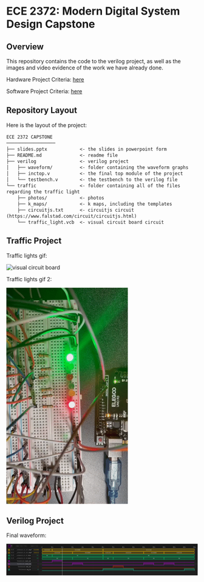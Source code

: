 # ECE 2372: Modern Digital System Design Capstone

## Overview
This repository contains the code to the verilog project, as well as the images and video evidence of the work we have already done.

Hardware Project Criteria: [here](https://links.shellfish.racing/-WPqNnPAbBD)

Software Project Criteria: [here](https://links.shellfish.racing/-6WxszyVYi7)

## Repository Layout

Here is the layout of the project:
```text
ECE 2372 CAPSTONE
──────────────────
├── slides.pptx            <- the slides in powerpoint form
├── README.md              <- readme file
├── verilog                <- verilog project
│   ├── waveform/          <- folder containing the waveform graphs
│   ├── inctop.v           <- the final top module of the project
│   └── testbench.v        <- the testbench to the verilog file
└── traffic                <- folder containing all of the files regarding the traffic light
    ├── photos/            <- photos
    ├── k_maps/            <- k maps, including the templates
    ├── circuitjs.txt      <- circuitjs circuit (https://www.falstad.com/circuit/circuitjs.html)
    └── traffic_light.vcb  <- visual circuit board circuit
```
## Traffic Project
Traffic lights gif:

![visual circuit board](traffic/photos/circuit_2.gif?raw=true "vcb")

Traffic lights gif 2:

![irl photo](traffic/photos/circuit_3.gif?raw=true "real")


## Verilog Project

Final waveform:

![final waveform](verilog/waveform/waveform_5.png?raw=true "verilog")
